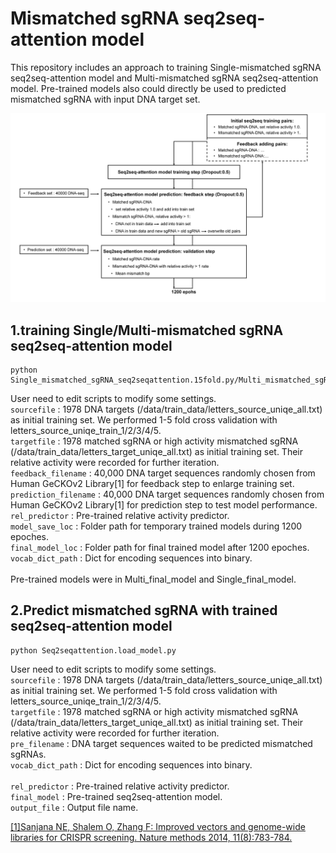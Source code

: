 Mismatched sgRNA seq2seq-attention model
================================
This repository includes an approach to training Single-mismatched sgRNA seq2seq-attention model and Multi-mismatched sgRNA seq2seq-attention model. Pre-trained models also could directly be used to predicted mismatched sgRNA with input DNA target set.

![Flow](https://github.com/ew314/sgRNA_seq2seq/blob/main/seq2seq_attention/flowv2.jpg)

1.training Single/Multi-mismatched sgRNA seq2seq-attention model
--------------

    python Single_mismatched_sgRNA_seq2seqattention.15fold.py/Multi_mismatched_sgRNA_seq2seqattention.py

User need to edit scripts to modify some settings. <br>
`sourcefile` : 1978 DNA targets (/data/train_data/letters_source_uniqe_all.txt) as initial training set. We performed 1-5 fold cross validation with letters_source_uniqe_train_1/2/3/4/5.<br>
`targetfile` : 1978 matched sgRNA or high activity mismatched sgRNA (/data/train_data/letters_target_uniqe_all.txt) as initial training set. Their relative activity were recorded for further iteration.<br>
`feedback_filename`   : 40,000 DNA target sequences randomly chosen from Human GeCKOv2 Library[1] for feedback step to enlarge training set.<br>
`prediction_filename` : 40,000 DNA target sequences randomly chosen from Human GeCKOv2 Library[1] for prediction step to test model performance.<br>
`rel_predictor`       : Pre-trained relative activity predictor.<br>
`model_save_loc`      : Folder path for temporary trained models during 1200 epoches.<br>
`final_model_loc`     : Folder path for final trained model after 1200 epoches.<br>
`vocab_dict_path`     : Dict for encoding sequences into binary.<br>  
Pre-trained models were in Multi_final_model and Single_final_model.<br>

2.Predict mismatched sgRNA with trained seq2seq-attention model
--------------

    python Seq2seqattention.load_model.py

User need to edit scripts to modify some settings. <br>
`sourcefile` : 1978 DNA targets (/data/train_data/letters_source_uniqe_all.txt) as initial training set. We performed 1-5 fold cross validation with letters_source_uniqe_train_1/2/3/4/5.<br>
`targetfile` : 1978 matched sgRNA or high activity mismatched sgRNA (/data/train_data/letters_target_uniqe_all.txt) as initial training set. Their relative activity were recorded for further iteration.<br>
`pre_filename`   : DNA target sequences waited to be predicted mismatched sgRNAs.<br>
`vocab_dict_path`     : Dict for encoding sequences into binary.<br>  
`rel_predictor`       : Pre-trained relative activity predictor.<br>
`final_model`     : Pre-trained seq2seq-attention model.<br>
`output_file`     : Output file name.<br>

[[1]Sanjana NE, Shalem O, Zhang F: Improved vectors and genome-wide libraries for CRISPR screening. Nature methods 2014, 11(8):783-784.](https://www.nature.com/articles/nmeth.3047)<br>
